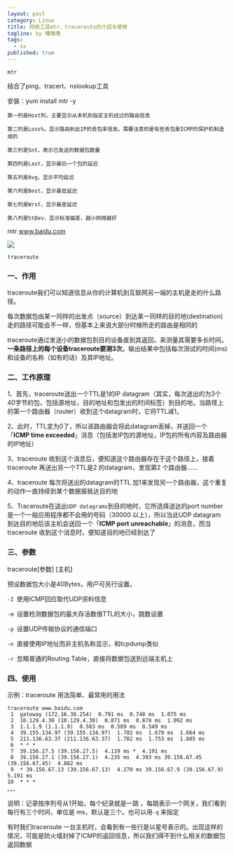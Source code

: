 ```yaml
---
layout: post
category: Linux
title: 网络工具mtr、traceroute的介绍与使用
tagline: by 噜噜噜
tags: 
  - xx
published: true
---
```




<!--more-->

`mtr`

结合了ping、tracert、nslookup工具

安装：yum install mtr -y

```
第一列是Host列，主要显示从本机到指定主机经过的路由信息

第二列是Loss%，显示路由到此IP的丢包率信息。需要注意的是有些丢包是ICMP的保护机制造成的

第三列是Snt，表示已发送的数据包数量

第四列是Last，显示最后一个包的延迟

第五列是Avg，显示平均延迟

第六列是Best，显示最低延迟

第七列是Wrst，显示最差延迟

第八列是StDev，显示标准偏差，越小网络越好
```

mtr www.baidu.com

![](https://s3.ax1x.com/2020/12/07/DxI3o4.png)





`traceroute`

### 一、作用

traceroute我们可以知道信息从你的计算机到互联网另一端的主机是走的什么路径。

每次数据包由某一同样的出发点（source）到达某一同样的目的地(destination)走的路径可能会不一样，但基本上来说大部分时候所走的路由是相同的

traceroute通过发送小的数据包到目的设备直到其返回，来测量其需要多长时间。**一条路径上的每个设备traceroute要测3次**。输出结果中包括每次测试的时间(ms)和设备的名称（如有的话）及其IP地址。

### 二、工作原理

1、首先，traceroute送出一个TTL是1的IP datagram（其实，每次送出的为3个40字节的包，包括源地址，目的地址和包发出的时间标签）到目的地，当路径上的第一个路由器（router）收到这个datagram时，它将TTL减1。

2、此时，TTL变为0了，所以该路由器会将此datagram丢掉，并送回一个「**ICMP time exceeded**」消息（包括发IP包的源地址，IP包的所有内容及路由器的IP地址）

3、traceroute 收到这个消息后，便知道这个路由器存在于这个路径上，接着traceroute 再送出另一个TTL是2 的datagram，发现第2 个路由器...... 

4、traceroute 每次将送出的datagram的TTL 加1来发现另一个路由器，这个重复的动作一直持续到某个数据报抵达目的地

5、Traceroute在送出`UDP datagrams`到目的地时，它所选择送达的port number 是一个一般应用程序都不会用的号码（30000 以上），所以当此UDP datagram 到达目的地后该主机会送回一个「**ICMP port unreachable**」的消息，而当traceroute 收到这个消息时，便知道目的地已经到达了



### 三、参数

traceroute[参数] [主机]

预设数据包大小是40Bytes，用户可另行设置。

`-I `使用ICMP回应取代UDP资料信息

`-m `设置检测数据包的最大存活数值TTL的大小，跳数设置

`-p `设置UDP传输协议的通信端口

`-n `直接使用IP地址而非主机名称显示，和tcpdump类似

`-r `忽略普通的Routing Table，直接将数据包送到远端主机上

### 四、使用

示例：traceroute 用法简单、最常用的用法

```
traceroute www.baidu.com
 1  gateway (172.16.38.254)  0.791 ms  0.748 ms  1.075 ms
 2  10.129.4.30 (10.129.4.30)  0.871 ms  0.878 ms  1.092 ms
 3  1.1.1.9 (1.1.1.9)  0.583 ms  0.589 ms  0.549 ms
 4  39.155.134.97 (39.155.134.97)  1.702 ms  1.679 ms  1.664 ms
 5  211.136.63.37 (211.136.63.37)  1.782 ms  1.753 ms  1.805 ms
 6  * * *
 7  39.156.27.5 (39.156.27.5)  4.119 ms *  4.191 ms
 8  39.156.27.1 (39.156.27.1)  4.235 ms  4.393 ms 39.156.67.45 (39.156.67.45)  4.882 ms
 9  * 39.156.67.13 (39.156.67.13)  4.270 ms 39.156.67.9 (39.156.67.9)  5.191 ms
10  * * *
。。。
```

说明：记录按序列号从1开始，每个纪录就是一跳 ，每跳表示一个网关，我们看到每行有三个时间，单位是 ms，默认是三个。也可以用`-q` 来指定

有时我们traceroute 一台主机时，会看到有一些行是以星号表示的。出现这样的情况，可能是防火墙封掉了ICMP的返回信息，所以我们得不到什么相关的数据包返回数据